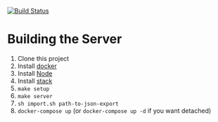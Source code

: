 [![Build Status](https://travis-ci.org/Dridus/alexandria.svg?branch=master)](https://travis-ci.org/Dridus/alexandria)

# Building the Server

1. Clone this project
2. Install [docker](https://docs.docker.com)
3. Install [Node](https://nodejs.org/en/download/package-manager/)
4. Install [stack](http://docs.haskellstack.org/en/stable/README/)
5. `make setup`
6. `make server`
7. `sh import.sh path-to-json-export`
8. `docker-compose up` (or `docker-compose up -d` if you want detached)
